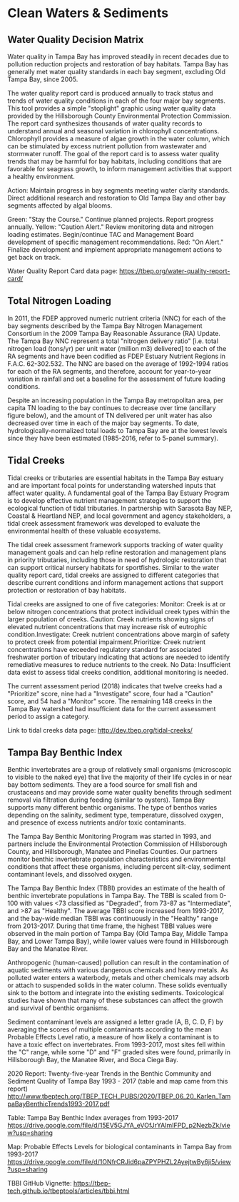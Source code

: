 # Clean Waters & Sediments

## Water Quality Decision Matrix

Water quality in Tampa Bay has improved steadily in recent decades due to pollution reduction projects and restoration of bay habitats. Tampa Bay has generally met water quality standards in each bay segment, excluding Old Tampa Bay, since 2005.

The water quality report card is produced annually to track status and trends of water quality conditions in each of the four major bay segments.  This tool provides a simple "stoplight" graphic using water quality data provided by the Hillsborough County Environmental Protection Commission.  The report card synthesizes thousands of water quality records to understand annual and seasonal variation in chlorophyll concentrations.  Chlorophyll provides a measure of algae growth in the water column, which can be stimulated by excess nutrient pollution from wastewater and stormwater runoff.   The goal of the report card is to assess water quality trends that may be harmful for bay habitats, including conditions that are favorable for seagrass growth, to inform management activities that support a healthy environment.   

Action: Maintain progress in bay segments meeting water clarity standards. Direct additional research and restoration to Old Tampa Bay and other bay segments affected by algal blooms.

Green: "Stay the Course." Continue planned projects. Report progress annually. Yellow: "Caution Alert." Review monitoring data and nitrogen loading estimates. Begin/continue TAC and Management Board development of specific management recommendations. Red: "On Alert." Finalize development and implement appropriate management actions to get back on track.

Water Quality Report Card data page: https://tbep.org/water-quality-report-card/

## Total Nitrogen Loading

In 2011, the FDEP approved numeric nutrient criteria (NNC) for each of the bay segments described by the Tampa Bay Nitrogen Management Consortium in the 2009 Tampa Bay Reasonable Assurance (RA) Update. The Tampa Bay NNC represent a total "nitrogen delivery ratio" [i.e. total nitrogen load (tons/yr) per unit water (million m3) delivered] to each of the RA segments and have been codified as FDEP Estuary Nutrient Regions in F.A.C. 62-302.532. The NNC are based on the average of 1992-1994 ratios for each of the RA segments, and therefore, account for year-to-year variation in rainfall and set a baseline for the assessment of future loading conditions.

Despite an increasing population in the Tampa Bay metropolitan area, per capita TN loading to the bay continues to decrease over time (ancillary figure below), and the amount of TN delivered per unit water has also decreased over time in each of the major bay segments. To date, hydrologically-normalized total loads to Tampa Bay are at the lowest levels since they have been estimated (1985-2016, refer to 5-panel summary). 

## Tidal Creeks

Tidal creeks or tributaries are essential habitats in the Tampa Bay estuary and are important focal points for understanding watershed inputs that affect water quality. A fundamental goal of the Tampa Bay Estuary Program is to develop effective nutrient management strategies to support the ecological function of tidal tributaries. In partnership with Sarasota Bay NEP, Coastal & Heartland NEP, and local government and agency stakeholders, a tidal creek assessment framework was developed to evaluate the environmental health of these valuable ecosystems. 

The tidal creek assessment framework supports tracking of water quality management goals and can help refine restoration and management plans in priority tributaries, including those in need of hydrologic restoration that can support critical nursery habitats for sportfishes.  Similar to the water quality report card, tidal creeks are assigned to different categories that describe current conditions and inform management actions that support protection or restoration of bay habitats.

Tidal creeks are assigned to one of five categories: Monitor: Creek is at or below nitrogen concentrations that protect individual creek types within the larger population of creeks. Caution: Creek nutrients showing signs of elevated nutrient concentrations that may increase risk of eutrophic condition.Investigate: Creek nutrient concentrations above margin of safety to protect creek from potential impairment.Prioritize: Creek nutrient concentrations have exceeded regulatory standard for associated freshwater portion of tributary indicating that actions are needed to identify remediative measures to reduce nutrients to the creek. No Data: Insufficient data exist to assess tidal creeks condition, additional monitoring is needed.

The current assessment period (2018) indicates that twelve creeks had a "Prioritize" score, nine had a "Investigate" score, four had a "Caution" score, and 54 had a "Monitor" score.  The remaining 148 creeks in the Tampa Bay watershed had insufficient data for the current assessment period to assign a category. 

Link to tidal creeks data page: http://dev.tbep.org/tidal-creeks/

## Tampa Bay Benthic Index

Benthic invertebrates are a group of relatively small organisms (microscopic to visible to the naked eye) that live the majority of their life cycles in or near bay bottom sediments. They are a food source for small fish and crustaceans and may provide some water quality benefits through sediment removal via filtration during feeding (similar to oysters). Tampa Bay supports many different benthic organisms. The type of benthos varies depending on the salinity, sediment type, temperature, dissolved oxygen, and presence of excess nutrients and/or toxic contaminants. 

The Tampa Bay Benthic Monitoring Program was started in 1993, and partners include the Environmental Protection Commission of Hillsborough County, and Hillsborough, Manatee and Pinellas Counties. Our partners monitor benthic invertebrate population characteristics and environmental conditions that affect these organisms, including percent silt-clay, sediment contaminant levels, and dissolved oxygen.

The Tampa Bay Benthic Index (TBBI) provides an estimate of the health of benthic invertebrate populations in Tampa Bay. The TBBI is scaled from 0-100 with values <73 classified as "Degraded", from 73-87 as "Intermediate", and >87 as "Healthy".  The average TBBI score increased from 1993-2017, and the bay-wide median TBBI was continuously in the "Healthy" range from 2013-2017. During that time frame, the highest TBBI values were observed in the main portion of Tampa Bay (Old Tampa Bay, Middle Tampa Bay, and Lower Tampa Bay), while lower values were found in Hillsborough Bay and the Manatee River. 

Anthropogenic (human-caused) pollution can result in the contamination of aquatic sediments with various dangerous chemicals and heavy metals. As polluted water enters a waterbody, metals and other chemicals may adsorb or attach to suspended solids in the water column. These solids eventually sink to the bottom and integrate into the existing sediments. Toxicological studies have shown that many of these substances can affect the growth and survival of benthic organisms.

Sediment contaminant levels are assigned a letter grade (A, B, C. D, F) by averaging the scores of multiple contaminants according to the mean Probable Effects Level ratio, a measure of how likely a contaminant is to have a toxic effect on invertebrates. From 1993-2017, most sites fell within the "C" range, while some "D" and "F" graded sites were found, primarily in Hillsborough Bay, the Manatee River, and Boca Ciega Bay. 

2020 Report: Twenty-five-year Trends in the Benthic Community and Sediment Quality of Tampa Bay 1993 - 2017 (table and map came from this report) http://www.tbeptech.org/TBEP_TECH_PUBS/2020/TBEP_06_20_Karlen_TampaBayBenthicTrends1993-2017.pdf 

Table: Tampa Bay Benthic Index averages from 1993-2017 https://drive.google.com/file/d/15EV5GJYA_eVOfJrYAImIFPD_p2NezbZk/view?usp=sharing 

Map: Probable Effects Levels for biological contaminants in Tampa Bay from 1993-2017 https://drive.google.com/file/d/1ONfrCRJid6paZPYPHZL2AyejtwBy6ji5/view?usp=sharing 

TBBI GitHub Vignette: https://tbep-tech.github.io/tbeptools/articles/tbbi.html
